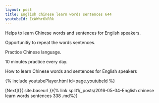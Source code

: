 ```yaml
---
layout: post
title: English chinese learn words sentences 644 
youtubeId: IcWWhr6kRRk
---
```

 
 
Helps to learn Chinese words and sentences for English speakers.

Opportunitiy to repeat the words sentences. 

Practice Chinese language. 
 
10 minutes practice every day. 
 
How to learn Chinese words and sentences for English speakers 
 
{% include youtubePlayer.html id=page.youtubeId %}
 
 
[Next]({{ site.baseurl }}{% link  split1/_posts/2016-05-04-English chinese learn words sentences 338 .md%})
 
